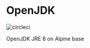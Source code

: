 # OpenJDK

![circleci][circleci]


OpenJDK JRE 8 on Alpine base


[circleci]: https://img.shields.io/circleci/build/gh/vektorcloud/openjdk?color=1dd6c9&logo=CircleCI&logoColor=1dd6c9&style=for-the-badge "openjdk"
